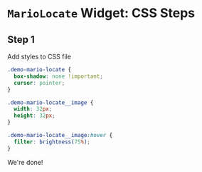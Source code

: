 # `MarioLocate` Widget: CSS Steps

## Step 1

Add styles to CSS file

```css
.demo-mario-locate {
  box-shadow: none !important;
  cursor: pointer;
}

.demo-mario-locate__image {
  width: 32px;
  height: 32px;
}

.demo-mario-locate__image:hover {
  filter: brightness(75%);
}
```

We're done!
